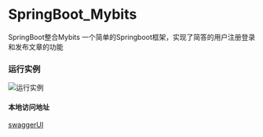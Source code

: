# SpringBoot_Mybits
SpringBoot整合Mybits
一个简单的Springboot框架，实现了简答的用户注册登录和发布文章的功能

### 运行实例
![运行实例](https://github.com/lichuachua/SpringBoot_Mybits/blob/master/src/main/resources/github_images/yxsl.png)

#### 本地访问地址
[swaggerUI](http://127.0.0.1:8080/swagger-ui.html#/) 
